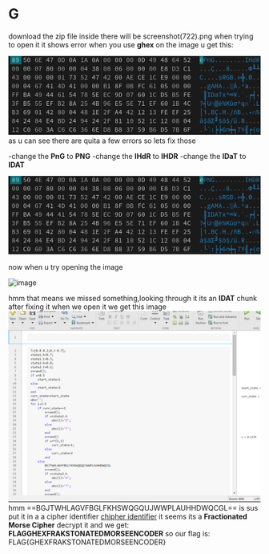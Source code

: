 # G

download the zip file
inside there will be screenshot(722).png
when trying to open it it shows error
when you use **ghex** on the image u get this:

![image](img/image.png)
as u can see there are quita a few errors so lets fix those

-change the **PnG** to **PNG**
-change the **IHdR** to **IHDR**
-change the **IDaT** to **IDAT**

![image](img/image1.png)

now when u try opening the image

![image](img/sh1.png)

hmm that means we missed something,looking through it its an **IDAT** chunk
after fixing it when we open it we get this image
![image](img/thing.png)
hmm ==BGJTWHLAGVFBGLFKHSWQGQUJWWPLAUHHDWQCGL== is sus
put it in a a cipher identifier
[chipher identifier](https://www.dcode.fr/cipher-identifier)
it seems its a **Fractionated Morse Cipher**
decrypt it and we get:
**FLAGGHEXFRAKSTONATEDMORSEENCODER**
so our flag is:
FLAG{GHEXFRAKSTONATEDMORSEENCODER}
